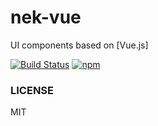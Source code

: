 # nek-vue
UI components based on [Vue.js]

[![Build Status][travis-image]][travis-url] [![npm][npm-image]][npm-url]




### LICENSE
MIT

 [npm-url]: https://www.npmjs.com/package/nek-vue
 [npm-image]: https://img.shields.io/npm/v/nek-vue.svg

 [travis-url]: https://travis-ci.org/yeomanyang/nek-vue
 [travis-image]: https://travis-ci.org/yeomanyang/nek-vue.svg?branch=develop